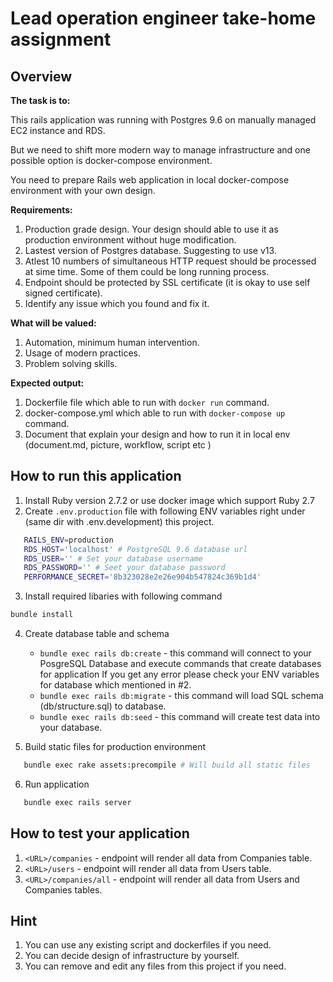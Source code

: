 # Lead operation engineer take-home assignment

## Overview

**The task is to:**

This rails application was running with Postgres 9.6 on manually managed EC2 instance and RDS.

But we need to shift more modern way to manage infrastructure and one possible option is docker-compose environment.

You need to prepare Rails web application in local docker-compose environment with your own design.

**Requirements:**

1. Production grade design. Your design should able to use it as production environment without huge modification.
2. Lastest version of Postgres database. Suggesting to use v13.
3. Atlest 10 numbers of simultaneous HTTP request should be processed at sime time. Some of them could be long running process.
4. Endpoint should be protected by SSL certificate (it is okay to use self signed certificate).
5. Identify any issue which you found and fix it.

**What will be valued:**

1. Automation, minimum human intervention.
2. Usage of modern practices.
3. Problem solving skills.

**Expected output:**

1. Dockerfile file which able to run with `docker run` command.
2. docker-compose.yml which able to run with `docker-compose up` command.
3. Document that explain your design and how to run it in local env (document.md, picture, workflow, script etc )

## How to run this application
1. Install Ruby version 2.7.2 or use docker image which support Ruby 2.7
2. Create `.env.production` file with following ENV variables right under (same dir with .env.development) this project.

```bash
   RAILS_ENV=production
   RDS_HOST='localhost' # PostgreSQL 9.6 database url
   RDS_USER='' # Set your database username
   RDS_PASSWORD='' # Seet your database password
   PERFORMANCE_SECRET='8b323028e2e26e904b547824c369b1d4'
```

3. Install required libaries with following command

```bash
bundle install
```

4. Create database table and schema

   * `bundle exec rails db:create` - this command will connect to your PosgreSQL Database and execute commands that create databases for application
      If you get any error please check your ENV variables for database which mentioned in #2.
   * `bundle exec rails db:migrate` - this command will load SQL schema (db/structure.sql) to database.
   * `bundle exec rails db:seed` - this command will create test data into your database.

5. Build static files for production environment

```bash
   bundle exec rake assets:precompile # Will build all static files
```

6. Run application

```bash
   bundle exec rails server
```


## How to test your application
1. `<URL>/companies` - endpoint will render all data from Companies table.
2. `<URL>/users` - endpoint will render all data from Users table.
3. `<URL>/companies/all` - endpoint will render all data from Users and Companies tables.

## Hint
1. You can use any existing script and dockerfiles if you need.
2. You can decide design of infrastructure by yourself.
3. You can remove and edit any files from this project if you need.

